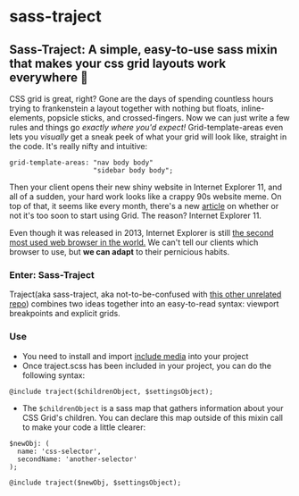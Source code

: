 # sass-traject 
## Sass-Traject: A simple, easy-to-use sass mixin that makes your css grid layouts work everywhere 🙌

CSS grid is great, right? Gone are the days of spending countless hours trying to frankenstein a layout together with nothing but floats, inline-elements, popsicle sticks, and crossed-fingers. Now we can just write a few rules and things go _exactly where you'd expect!_ Grid-template-areas even lets you _visually_ get a sneak peek of what your grid will look like, straight in the code. It's really nifty and intuitive: 

```
grid-template-areas: "nav body body"
                     "sidebar body body";
```

Then your client opens their new shiny website in Internet Explorer 11, and all of a sudden, your hard work looks like a crappy 90s website meme. On top of that, it seems like every month, there's a new [article](https://rachelandrew.co.uk/archives/2017/07/04/is-it-really-safe-to-start-using-css-grid-layout/ ) on whether or not it's too soon to start using Grid. The reason? Internet Explorer 11. 

Even though it was released in 2013, Internet Explorer is still [the second most used web browser in the world.](https://netmarketshare.com/browser-market-share.aspx?options=%7B%22filter%22%3A%7B%22%24and%22%3A%5B%7B%22deviceType%22%3A%7B%22%24in%22%3A%5B%22Desktop%2Flaptop%22%5D%7D%7D%5D%7D%2C%22dateLabel%22%3A%22Trend%22%2C%22attributes%22%3A%22share%22%2C%22group%22%3A%22browser%22%2C%22sort%22%3A%7B%22share%22%3A-1%7D%2C%22id%22%3A%22browsersDesktop%22%2C%22dateInterval%22%3A%22Monthly%22%2C%22dateStart%22%3A%222017-10%22%2C%22dateEnd%22%3A%222018-09%22%2C%22segments%22%3A%22-1000%22%7D) We can't tell our clients which browser to use, but **we can adapt** to their pernicious habits.

### Enter: Sass-Traject
Traject(aka sass-traject, aka not-to-be-confused with [this other unrelated repo](https://github.com/traject/traject)) combines two ideas together into an easy-to-read syntax: viewport breakpoints and explicit grids.

### Use
* You need to install and import [include media](https://github.com/eduardoboucas/include-media) into your project
* Once traject.scss has been included in your project, you can do the following syntax:
```
@include traject($childrenObject, $settingsObject);
```
* The `$childrenObject` is a sass map that gathers information about your CSS Grid's children. You can declare this map outside of this mixin call to make your code a little clearer:
```
$newObj: (
  name: 'css-selector',
  secondName: 'another-selector'
);

@include traject($newObj, $settingsObject);
```
